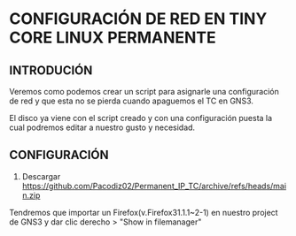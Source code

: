 # CONFIGURACIÓN DE RED EN TINY CORE LINUX PERMANENTE

## INTRODUCIÓN

Veremos como podemos crear un script para asignarle una configuración de red y que esta no se pierda cuando apaguemos el TC en GNS3.

El disco ya viene con el script creado y con una configuración puesta la cual podremos editar a nuestro gusto y necesidad.


## CONFIGURACIÓN

1. Descargar https://github.com/Pacodiz02/Permanent_IP_TC/archive/refs/heads/main.zip 

Tendremos que importar un Firefox(v.Firefox31.1.1~2-1) en nuestro project de GNS3 y dar clic derecho > "Show in filemanager"


